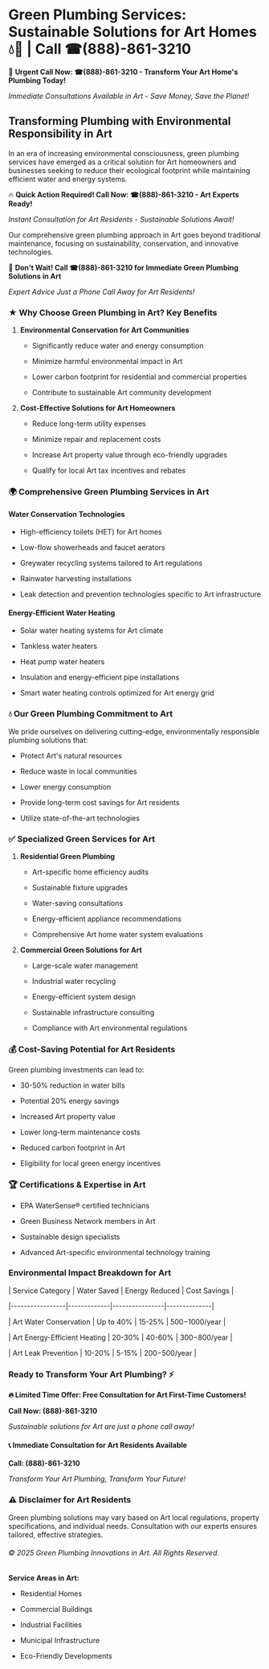 # Green Plumbing Services: Sustainable Solutions for Art Homes 💧🌿 | Call ☎(888)-861-3210

🚨 **Urgent Call Now: ☎(888)-861-3210 - Transform Your Art Home's Plumbing Today!**
*Immediate Consultations Available in Art - Save Money, Save the Planet!*

## Transforming Plumbing with Environmental Responsibility in Art

In an era of increasing environmental consciousness, green plumbing services have emerged as a critical solution for Art homeowners and businesses seeking to reduce their ecological footprint while maintaining efficient water and energy systems. 

🔥 **Quick Action Required! Call Now: ☎(888)-861-3210 - Art Experts Ready!**
*Instant Consultation for Art Residents - Sustainable Solutions Await!*

Our comprehensive green plumbing approach in Art goes beyond traditional maintenance, focusing on sustainability, conservation, and innovative technologies.

🚨 **Don't Wait! Call ☎(888)-861-3210 for Immediate Green Plumbing Solutions in Art**
*Expert Advice Just a Phone Call Away for Art Residents!*

### ★ Why Choose Green Plumbing in Art? Key Benefits

1. **Environmental Conservation for Art Communities** 
   - Significantly reduce water and energy consumption
   - Minimize harmful environmental impact in Art
   - Lower carbon footprint for residential and commercial properties
   - Contribute to sustainable Art community development

2. **Cost-Effective Solutions for Art Homeowners** 
   - Reduce long-term utility expenses
   - Minimize repair and replacement costs
   - Increase Art property value through eco-friendly upgrades
   - Qualify for local Art tax incentives and rebates

### 🌍 Comprehensive Green Plumbing Services in Art

#### Water Conservation Technologies
- High-efficiency toilets (HET) for Art homes
- Low-flow showerheads and faucet aerators
- Greywater recycling systems tailored to Art regulations
- Rainwater harvesting installations
- Leak detection and prevention technologies specific to Art infrastructure

#### Energy-Efficient Water Heating
- Solar water heating systems for Art climate
- Tankless water heaters
- Heat pump water heaters
- Insulation and energy-efficient pipe installations
- Smart water heating controls optimized for Art energy grid

### 💧 Our Green Plumbing Commitment to Art

We pride ourselves on delivering cutting-edge, environmentally responsible plumbing solutions that:
- Protect Art's natural resources
- Reduce waste in local communities
- Lower energy consumption
- Provide long-term cost savings for Art residents
- Utilize state-of-the-art technologies

### ✅ Specialized Green Services for Art

1. **Residential Green Plumbing**
   - Art-specific home efficiency audits
   - Sustainable fixture upgrades
   - Water-saving consultations
   - Energy-efficient appliance recommendations
   - Comprehensive Art home water system evaluations

2. **Commercial Green Solutions for Art**
   - Large-scale water management
   - Industrial water recycling
   - Energy-efficient system design
   - Sustainable infrastructure consulting
   - Compliance with Art environmental regulations

### 💰 Cost-Saving Potential for Art Residents

Green plumbing investments can lead to:
- 30-50% reduction in water bills
- Potential 20% energy savings
- Increased Art property value
- Lower long-term maintenance costs
- Reduced carbon footprint in Art
- Eligibility for local green energy incentives

### 🏆 Certifications & Expertise in Art

- EPA WaterSense® certified technicians
- Green Business Network members in Art
- Sustainable design specialists
- Advanced Art-specific environmental technology training

### Environmental Impact Breakdown for Art

| Service Category | Water Saved | Energy Reduced | Cost Savings |
|-----------------|-------------|----------------|--------------|
| Art Water Conservation | Up to 40% | 15-25% | $500-$1000/year |
| Art Energy-Efficient Heating | 20-30% | 40-60% | $300-$800/year |
| Art Leak Prevention | 10-20% | 5-15% | $200-$500/year |

### Ready to Transform Your Art Plumbing? ⚡

**🔥 Limited Time Offer: Free Consultation for Art First-Time Customers!**

**Call Now: (888)-861-3210**
*Sustainable solutions for Art are just a phone call away!*

#### 📞 Immediate Consultation for Art Residents Available

**Call: (888)-861-3210**
*Transform Your Art Plumbing, Transform Your Future!*

### ⚠️ Disclaimer for Art Residents

Green plumbing solutions may vary based on Art local regulations, property specifications, and individual needs. Consultation with our experts ensures tailored, effective strategies.

###### © 2025 Green Plumbing Innovations in Art. All Rights Reserved.

**Service Areas in Art:** 
- Residential Homes
- Commercial Buildings
- Industrial Facilities
- Municipal Infrastructure
- Eco-Friendly Developments
